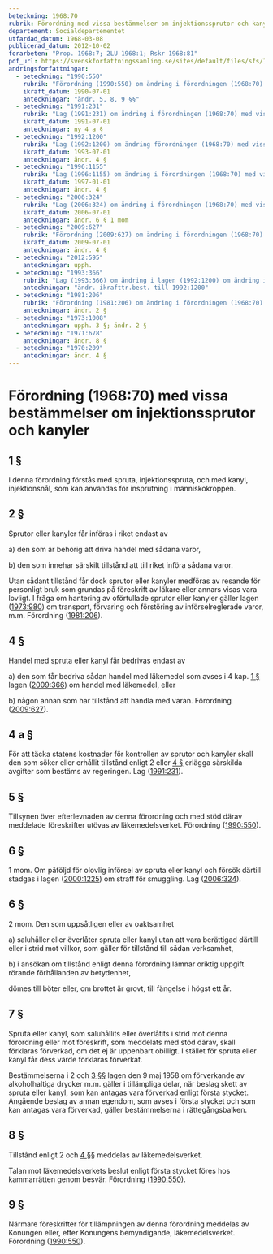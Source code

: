 ```yaml
---
beteckning: 1968:70
rubrik: Förordning med vissa bestämmelser om injektionssprutor och kanyler
departement: Socialdepartementet
utfardad_datum: 1968-03-08
publicerad_datum: 2012-10-02
forarbeten: "Prop. 1968:7; 2LU 1968:1; Rskr 1968:81"
pdf_url: https://svenskforfattningssamling.se/sites/default/files/sfs/1968-03/SFS1968-70.pdf
andringsforfattningar:
  - beteckning: "1990:550"
    rubrik: "Förordning (1990:550) om ändring i förordningen (1968:70) med vissa bestämmelser om injektionssprutor och kanyler"
    ikraft_datum: 1990-07-01
    anteckningar: "ändr. 5, 8, 9 §§"
  - beteckning: "1991:231"
    rubrik: "Lag (1991:231) om ändring i förordningen (1968:70) med vissa bestämmelser om injektionssprutor och kanyler"
    ikraft_datum: 1991-07-01
    anteckningar: ny 4 a §
  - beteckning: "1992:1200"
    rubrik: "Lag (1992:1200) om ändring förordningen (1968:70) med vissa bestämmelser om injektionssprutor och kanyler"
    ikraft_datum: 1993-07-01
    anteckningar: ändr. 4 §
  - beteckning: "1996:1155"
    rubrik: "Lag (1996:1155) om ändring i förordningen (1968:70) med vissa bestämmelser om injektionssprutor och kanyler"
    ikraft_datum: 1997-01-01
    anteckningar: ändr. 4 §
  - beteckning: "2006:324"
    rubrik: "Lag (2006:324) om ändring i förordningen (1968:70) med vissa bestämmelser om injektionssprutor och kanyler"
    ikraft_datum: 2006-07-01
    anteckningar: ändr. 6 § 1 mom
  - beteckning: "2009:627"
    rubrik: "Förordning (2009:627) om ändring i förordningen (1968:70) med vissa bestämmelser om injektionssprutor och kanyler"
    ikraft_datum: 2009-07-01
    anteckningar: ändr. 4 §
  - beteckning: "2012:595"
    anteckningar: upph.
  - beteckning: "1993:366"
    rubrik: "Lag (1993:366) om ändring i lagen (1992:1200) om ändring i förordningen (1968:70) med vissa bestämmelser om injektionssprutor och kanyler"
    anteckningar: "ändr. ikrafttr.best. till 1992:1200"
  - beteckning: "1981:206"
    rubrik: "Förordning (1981:206) om ändring i förordningen (1968:70) med vissa bestämmelser om injektionssprutor och kanyler"
    anteckningar: ändr. 2 §
  - beteckning: "1973:1008"
    anteckningar: upph. 3 §; ändr. 2 §
  - beteckning: "1971:678"
    anteckningar: ändr. 8 §
  - beteckning: "1970:209"
    anteckningar: ändr. 4 §
---
```


# Förordning (1968:70) med vissa bestämmelser om injektionssprutor och kanyler

## 1 §

I denna förordning förstås med spruta, injektionsspruta, och med kanyl, injektionsnål, som kan användas för insprutning i människokroppen.

## 2 §

Sprutor eller kanyler får införas i riket endast av

a) den som är behörig att driva handel med sådana varor,

b) den som innehar särskilt tillstånd att till riket införa sådana varor.

Utan sådant tillstånd får dock sprutor eller kanyler medföras av resande för personligt bruk som grundas på föreskrift av läkare eller annars visas vara lovligt. I fråga om hantering av oförtullade sprutor eller kanyler gäller lagen ([1973:980](https://selex.se/eli/sfs/1973/980)) om transport, förvaring och förstöring av införselreglerade varor, m.m. Förordning ([1981:206](https://selex.se/eli/sfs/1981/206)).

## 4 §

Handel med spruta eller kanyl får bedrivas endast av

a) den som får bedriva sådan handel med läkemedel som avses i 4 kap. [1 §](#kap4.1) lagen ([2009:366](https://selex.se/eli/sfs/2009/366)) om handel med läkemedel, eller

b) någon annan som har tillstånd att handla med varan. Förordning ([2009:627](https://selex.se/eli/sfs/2009/627)).

## 4 a §

För att täcka statens kostnader för kontrollen av sprutor och kanyler skall den som söker eller erhållit tillstånd enligt 2 eller [4 §](#4) erlägga särskilda avgifter som bestäms av regeringen. Lag ([1991:231](https://selex.se/eli/sfs/1991/231)).

## 5 §

Tillsynen över efterlevnaden av denna förordning och med stöd därav meddelade föreskrifter utövas av läkemedelsverket. Förordning ([1990:550](https://selex.se/eli/sfs/1990/550)).

## 6 §

1 mom. Om påföljd för olovlig införsel av spruta eller kanyl och försök därtill stadgas i lagen ([2000:1225](https://selex.se/eli/sfs/2000/1225)) om straff för smuggling. Lag ([2006:324](https://selex.se/eli/sfs/2006/324)).

## 6 §

2 mom. Den som uppsåtligen eller av oaktsamhet

a) saluhåller eller överlåter spruta eller kanyl utan att vara berättigad därtill eller i strid mot villkor, som gäller för tillstånd till sådan verksamhet,

b) i ansökan om tillstånd enligt denna förordning lämnar oriktig uppgift rörande förhållanden av betydenhet,

dömes till böter eller, om brottet är grovt, till fängelse i högst ett år.

## 7 §

Spruta eller kanyl, som saluhållits eller överlåtits i strid mot denna förordning eller mot föreskrift, som meddelats med stöd därav, skall förklaras förverkad, om det ej är uppenbart obilligt. I stället för spruta eller kanyl får dess värde förklaras förverkat.

Bestämmelserna i 2 och [3 §](#3)§ lagen den 9 maj 1958 om förverkande av alkoholhaltiga drycker m.m. gäller i tillämpliga delar, när beslag skett av spruta eller kanyl, som kan antagas vara förverkad enligt första stycket. Angående beslag av annan egendom, som avses i första stycket och som kan antagas vara förverkad, gäller bestämmelserna i rättegångsbalken.

## 8 §

Tillstånd enligt 2 och [4 §](#4)§ meddelas av läkemedelsverket.

Talan mot läkemedelsverkets beslut enligt första stycket föres hos kammarrätten genom besvär. Förordning ([1990:550](https://selex.se/eli/sfs/1990/550)).

## 9 §

Närmare föreskrifter för tillämpningen av denna förordning meddelas av Konungen eller, efter Konungens bemyndigande, läkemedelsverket. Förordning ([1990:550](https://selex.se/eli/sfs/1990/550)).